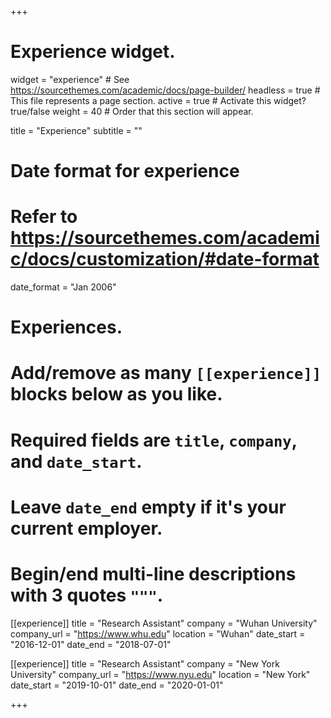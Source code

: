 +++
# Experience widget.
widget = "experience"  # See https://sourcethemes.com/academic/docs/page-builder/
headless = true  # This file represents a page section.
active = true  # Activate this widget? true/false
weight = 40  # Order that this section will appear.

title = "Experience"
subtitle = ""

# Date format for experience
#   Refer to https://sourcethemes.com/academic/docs/customization/#date-format
date_format = "Jan 2006"

# Experiences.
#   Add/remove as many `[[experience]]` blocks below as you like.
#   Required fields are `title`, `company`, and `date_start`.
#   Leave `date_end` empty if it's your current employer.
#   Begin/end multi-line descriptions with 3 quotes `"""`.
[[experience]]
  title = "Research Assistant"
  company = "Wuhan University"
  company_url = "https://www.whu.edu"
  location = "Wuhan"
  date_start = "2016-12-01"
  date_end = "2018-07-01"


[[experience]]
  title = "Research Assistant"
  company = "New York University"
  company_url = "https://www.nyu.edu"
  location = "New York"
  date_start = "2019-10-01"
  date_end = "2020-01-01"

+++
